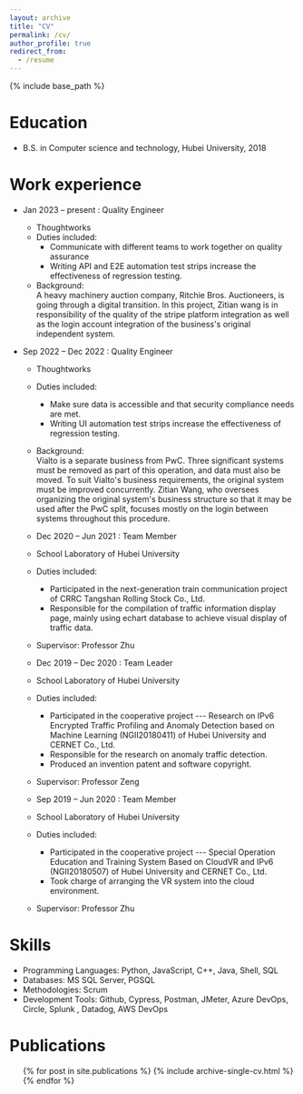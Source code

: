 ```yaml
---
layout: archive
title: "CV"
permalink: /cv/
author_profile: true
redirect_from:
  - /resume
---
```


{% include base_path %}

Education
======
* B.S. in Computer science and technology, Hubei University, 2018

Work experience
======
* Jan 2023 – present : Quality Engineer
  * Thoughtworks
  * Duties included: 
    * Communicate with different teams to work together on quality assurance
    * Writing API and E2E automation test strips increase the effectiveness of regression testing.
  * Background:\
  A heavy machinery auction company, Ritchie Bros. Auctioneers, is going through a digital transition. In this project, Zitian wang is in responsibility of the quality of the stripe platform integration as well as the login account integration of the business's original independent system.

* Sep 2022 – Dec 2022 : Quality Engineer
  * Thoughtworks
  * Duties included: 
    * Make sure data is accessible and that security compliance needs are met.
    * Writing UI automation test strips increase the effectiveness of regression testing.
  * Background:\
  Vialto is a separate business from PwC. Three significant systems must be removed as part of this operation, and data must also be moved. To suit Vialto's business requirements, the original system must be improved concurrently. Zitian Wang, who oversees organizing the original system's business structure so that it may be used after the PwC split, focuses mostly on the login between systems throughout this procedure.

  * Dec 2020 – Jun 2021 : Team Member
  * School Laboratory of Hubei University
  * Duties included: 
    * Participated in the next-generation train communication project of CRRC Tangshan Rolling Stock Co., Ltd.
    * Responsible for the compilation of traffic information display page, mainly using echart database to achieve visual display of traffic data.
  * Supervisor: Professor Zhu

  * Dec 2019 – Dec 2020 : Team Leader
  * School Laboratory of Hubei University
  * Duties included: 
    * Participated in the cooperative project --- Research on IPv6 Encrypted Traffic Profiling and Anomaly Detection based on Machine Learning (NGII20180411) of Hubei University and CERNET Co., Ltd.
    * Responsible for the research on anomaly traffic detection.
    * Produced an invention patent and software copyright.
  * Supervisor: Professor Zeng

  * Sep 2019 – Jun 2020 : Team Member
  * School Laboratory of Hubei University
  * Duties included: 
    * Participated in the cooperative project --- Special Operation Education and Training System Based on CloudVR and IPv6 (NGII20180507) of Hubei University and CERNET Co., Ltd.
    * Took charge of arranging the VR system into the cloud environment.
  * Supervisor: Professor Zhu  
  
Skills
======
* Programming Languages: Python, JavaScript, C++, Java, Shell, SQL
* Databases: MS SQL Server, PGSQL
* Methodologies: Scrum
* Development Tools: Github, Cypress, Postman, JMeter, Azure DevOps, Circle, Splunk , Datadog, AWS DevOps

Publications
======
  <ul>{% for post in site.publications %}
    {% include archive-single-cv.html %}
  {% endfor %}</ul>
  

